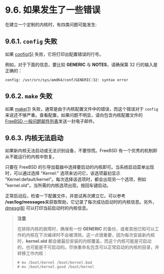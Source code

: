 # 9.6. 如果发生了一些错误

在建立一个定制的内核时，有四类问题可能发生:

## 9.6.1. `config` 失败

如果 [config(5)](https://man.freebsd.org/cgi/man.cgi?query=config&sektion=5&format=html) 失败，它将打印出配置错误的行号。

例如，对于下面的信息，要比较 **GENERIC** 与 **NOTES**，请确保第 32 行的输入是正确的：

```
config: /usr/src/sys/amd64/conf/GENERIC:32: syntax error
```

## 9.6.2. `make` 失败

如果 [make(1)](https://man.freebsd.org/cgi/man.cgi?query=make&sektion=1&format=html) 失败，通常是由于内核配置文件中的错误，而这个错误对于 `config` 来说还不够严重。查看配置，如果问题不明显，请向包含内核配置文件的 [FreeBSD 一般问题邮件列表](https://lists.freebsd.org/subscription/freebsd-questions)发送一封电子邮件。

## 9.6.3. 内核无法启动

如果新内核无法启动或无法识别设备，不要惊慌。FreeBSD 有一个优秀的机制即从不能运行的内核中恢复。

只要在 FreeBSD 的引导加载器中选择要启动的内核即可。当系统启动菜单出现时，可以通过选择 "Kernel:" 选项来访问它，该选项最初显示 "Kernel:default/kernel"。每次选择该选项时，都会出现另一个选项，例如 "kernel.old"。当所需的内核选项出现，按回车键启动。

正常启动后，检查一下配置文件，并尝试再次建立它。可以参考 **/var/log/messages**来获取帮助，它记录了每次成功启动时的内核信息。另外，[dmesg(8)](https://www.freebsd.org/cgi/man.cgi?query=dmesg&sektion=8&format=html) 可以打印当前启动时的内核信息。

> **注意**
>
> 在排除内核的故障时，确保有一份 **GENERIC** 的备份，或者其他已知可以工作的内核在下次编译时不会被清除。这一点很重要，因为每次安装新内核时，**kernel.old** 都会被最后安装的内核覆盖，而这个内核可能是可启动的，也可能是不可启动的。尽快重命名包含可以正常启动的内核的目录，并转移工作内核：
>
> ```
> # mv /boot/kernel /boot/kernel.bad
> # mv /boot/kernel.good /boot/kernel
> ```